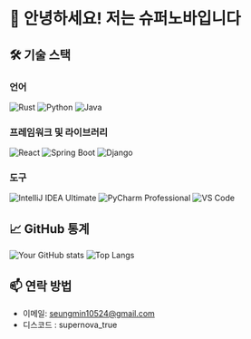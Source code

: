 # 👋 안녕하세요! 저는 슈퍼노바입니다

## 🛠️ 기술 스택

### 언어
![Rust](https://img.shields.io/badge/Rust-000000?style=for-the-badge&logo=rust&logoColor=white)
![Python](https://img.shields.io/badge/Python-3776AB?style=for-the-badge&logo=python&logoColor=white)
![Java](https://img.shields.io/badge/Java-007396?style=for-the-badge&logo=java&logoColor=white)

### 프레임워크 및 라이브러리
![React](https://img.shields.io/badge/React-20232A?style=for-the-badge&logo=react&logoColor=61DAFB)
![Spring Boot](https://img.shields.io/badge/Spring%20Boot-6DB33F?style=for-the-badge&logo=spring-boot&logoColor=white)
![Django](https://img.shields.io/badge/Django-092E20?style=for-the-badge&logo=django&logoColor=white)

### 도구
![IntelliJ IDEA Ultimate](https://img.shields.io/badge/IntelliJ%20IDEA%20Ultimate-FF0000?style=for-the-badge&logo=intellij-idea&logoColor=white)
![PyCharm Professional](https://img.shields.io/badge/PyCharm%20Professional-32CD32?style=for-the-badge&logo=pycharm&logoColor=white)
![VS Code](https://img.shields.io/badge/VS_Code-007ACC?style=for-the-badge&logo=visual-studio-code&logoColor=white)

## 📈 GitHub 통계
![Your GitHub stats](https://github-readme-stats.vercel.app/api?username=nova524&show_icons=true&theme=radical)
![Top Langs](https://github-readme-stats.vercel.app/api/top-langs/?username=nova524&layout=compact&theme=radical)

## 📫 연락 방법

- 이메일: seungmin10524@gmail.com
- 디스코드 : supernova_true
